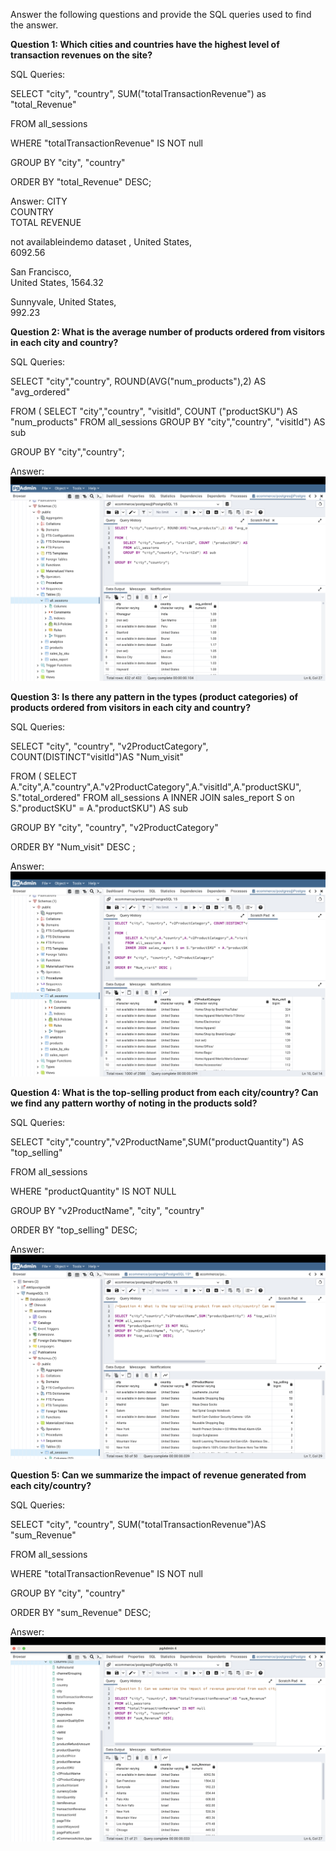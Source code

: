 Answer the following questions and provide the SQL queries used to find the answer.

    
**Question 1: Which cities and countries have the highest level of transaction revenues on the site?**


SQL Queries:

SELECT "city", "country", SUM("totalTransactionRevenue") as "total_Revenue"

FROM all_sessions

WHERE "totalTransactionRevenue" IS NOT null

GROUP BY "city", "country"

ORDER BY "total_Revenue" DESC;



Answer:
CITY   
COUNTRY  
TOTAL REVENUE

not availableindemo dataset	,
United States,	    
6092.56

San Francisco,	
United States,
1564.32

Sunnyvale,
United States,    	
992.23



**Question 2: What is the average number of products ordered from visitors in each city and country?**

SQL Queries:

SELECT "city","country", ROUND(AVG("num_products"),2) AS "avg_ordered"

FROM (
	SELECT "city","country", "visitId", COUNT ("productSKU") AS "num_products"
    FROM all_sessions
    GROUP BY "city","country", "visitId") AS sub

GROUP BY "city","country";

Answer:
![Q2](Q_2.png)



**Question 3: Is there any pattern in the types (product categories) of products ordered from visitors in each city and country?**


SQL Queries:

SELECT "city", "country", "v2ProductCategory", COUNT(DISTINCT"visitId")AS "Num_visit"

FROM (
     SELECT A."city",A."country",A."v2ProductCategory",A."visitId",A."productSKU", S."total_ordered"
     FROM all_sessions A
     INNER JOIN sales_report S on S."productSKU" = A."productSKU") AS sub

GROUP BY "city", "country", "v2ProductCategory"

ORDER BY "Num_visit" DESC ;


Answer:
![Q3](Q_3.png)




**Question 4: What is the top-selling product from each city/country? Can we find any pattern worthy of noting in the products sold?**


SQL Queries:

SELECT "city","country","v2ProductName",SUM("productQuantity") AS "top_selling"

FROM all_sessions

WHERE "productQuantity" IS NOT NULL

GROUP BY "v2ProductName", "city", "country"

ORDER BY "top_selling" DESC;


Answer:
![Q4](Q-4.png)




**Question 5: Can we summarize the impact of revenue generated from each city/country?**

SQL Queries:

SELECT "city", "country", SUM("totalTransactionRevenue")AS "sum_Revenue"

FROM all_sessions

WHERE "totalTransactionRevenue" IS NOT null

GROUP BY "city", "country"

ORDER BY "sum_Revenue" DESC;



Answer:
![Q5](Q-5.png)







